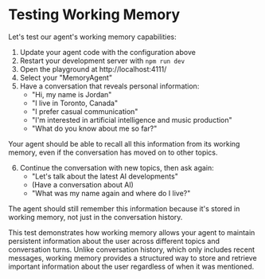 # Testing Working Memory

Let's test our agent's working memory capabilities:

1. Update your agent code with the configuration above
2. Restart your development server with `npm run dev`
3. Open the playground at http://localhost:4111/
4. Select your "MemoryAgent"
5. Have a conversation that reveals personal information:
   - "Hi, my name is Jordan"
   - "I live in Toronto, Canada"
   - "I prefer casual communication"
   - "I'm interested in artificial intelligence and music production"
   - "What do you know about me so far?"

Your agent should be able to recall all this information from its working memory, even if the conversation has moved on to other topics.

6. Continue the conversation with new topics, then ask again:
   - "Let's talk about the latest AI developments"
   - (Have a conversation about AI)
   - "What was my name again and where do I live?"

The agent should still remember this information because it's stored in working memory, not just in the conversation history.

This test demonstrates how working memory allows your agent to maintain persistent information about the user across different topics and conversation turns. Unlike conversation history, which only includes recent messages, working memory provides a structured way to store and retrieve important information about the user regardless of when it was mentioned.
